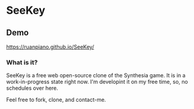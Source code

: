 # SeeKey

## Demo
https://ruanpiano.github.io/SeeKey/

### What is it?

SeeKey is a free web open-source clone of the Synthesia game. It is in a work-in-progress state right now. I'm developint it on my free time, so, no schedules over here.

Feel free to fork, clone, and contact-me.
